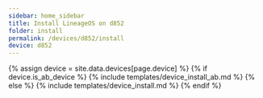 ```yaml
---
sidebar: home_sidebar
title: Install LineageOS on d852
folder: install
permalink: /devices/d852/install
device: d852
---
```

{% assign device = site.data.devices[page.device] %}
{% if device.is_ab_device %}
{% include templates/device_install_ab.md %}
{% else %}
{% include templates/device_install.md %}
{% endif %}
